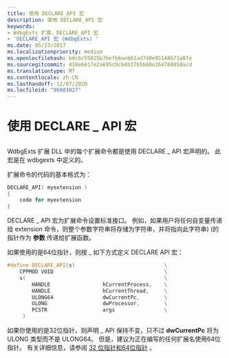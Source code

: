 ```yaml
---
title: 使用 DECLARE_API 宏
description: 使用 DECLARE_API 宏
keywords:
- WdbgExts 扩展，DECLARE_API 宏
- 'DECLARE_API 宏 (WdbgExts) '
ms.date: 05/23/2017
ms.localizationpriority: medium
ms.openlocfilehash: bdc6c55825b7befb6aeb81ad748e95140b71a8fe
ms.sourcegitcommit: 418e6617e2a695c9cb4b37b5b60e264760858acd
ms.translationtype: MT
ms.contentlocale: zh-CN
ms.lasthandoff: 12/07/2020
ms.locfileid: "96803027"
---
```

# <a name="using-the-declare_api-macro"></a>使用 DECLARE \_ API 宏


## <span id="ddk_using_the_declare_api_macro_dbwx"></span><span id="DDK_USING_THE_DECLARE_API_MACRO_DBWX"></span>


WdbgExts 扩展 DLL 中的每个扩展命令都是使用 DECLARE \_ API 宏声明的。 此宏是在 wdbgexts 中定义的。

扩展命令的代码的基本格式为：

```cpp
DECLARE_API( myextension )
{
    code for myextension
}
```

DECLARE \_ API 宏为扩展命令设置标准接口。 例如，如果用户将任何自变量传递给 extension 命令，则整个参数字符串将存储为字符串，并将指向此字符串)  (的指针作为 **参数** 传递给扩展函数。

如果使用的是64位指针，则按 \_ 如下方式定义 DECLARE API 宏：

```cpp
#define DECLARE_API(s)                             \
    CPPMOD VOID                                    \
    s(                                             \
        HANDLE                 hCurrentProcess,    \
        HANDLE                 hCurrentThread,     \
        ULONG64                dwCurrentPc,        \
        ULONG                  dwProcessor,        \
        PCSTR                  args                \
     )
```

如果你使用的是32位指针，则声明 \_ API 保持不变，只不过 **dwCurrentPc** 将为 ULONG 类型而不是 ULONG64。 但是，建议为正在编写的任何扩展名使用64位指针。 有关详细信息，请参阅 [32 位指针和64位指针](32-bit-pointers-and-64-bit-pointers.md) 。

 

 





